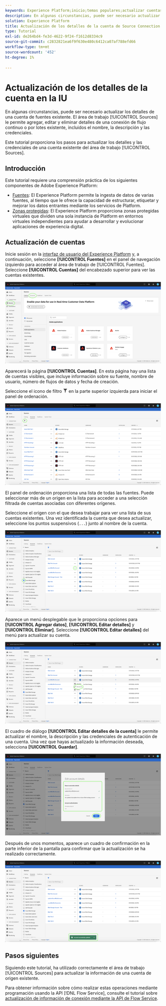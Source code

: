 ```yaml
---
keywords: Experience Platform;inicio;temas populares;actualizar cuentas
description: En algunas circunstancias, puede ser necesario actualizar los detalles de una cuenta de fuentes existente. El área de trabajo Fuentes permite agregar, editar y eliminar detalles de una conexión de flujo continuo o por lotes existente, incluidos el nombre, la descripción y las credenciales.
solution: Experience Platform
title: Actualización de los detalles de la cuenta de Source Connection en la IU
type: Tutorial
exl-id: de264bd4-fe3d-4622-9f24-f1612d8334c9
source-git-commit: c2832821ea6f9f630e480c6412ca07af788efd66
workflow-type: tm+mt
source-wordcount: '452'
ht-degree: 1%

---
```


# Actualización de los detalles de la cuenta en la IU

En algunas circunstancias, puede ser necesario actualizar los detalles de una cuenta de fuentes existente. El área de trabajo [!UICONTROL Sources] le permite agregar, editar y eliminar detalles de una conexión de flujo continuo o por lotes existente, incluidos el nombre, la descripción y las credenciales.

Este tutorial proporciona los pasos para actualizar los detalles y las credenciales de una cuenta existente del área de trabajo [!UICONTROL Sources].

## Introducción

Este tutorial requiere una comprensión práctica de los siguientes componentes de Adobe Experience Platform:

- [Fuentes](../../home.md): El Experience Platform permite la ingesta de datos de varias fuentes, al tiempo que le ofrece la capacidad de estructurar, etiquetar y mejorar los datos entrantes mediante los servicios de Platform.
- [Zonas protegidas](../../../sandboxes/home.md): El Experience Platform proporciona zonas protegidas virtuales que dividen una sola instancia de Platform en entornos virtuales independientes para ayudar a desarrollar y evolucionar aplicaciones de experiencia digital.

## Actualización de cuentas

Inicie sesión en la [interfaz de usuario del Experience Platform](https://platform.adobe.com) y, a continuación, seleccione **[!UICONTROL Fuentes]** en el panel de navegación izquierdo para acceder al área de trabajo de [!UICONTROL Fuentes]. Seleccione **[!UICONTROL Cuentas]** del encabezado superior para ver las cuentas existentes.

![catálogo](../../images/tutorials/update/catalog.png)

Aparecerá la página **[!UICONTROL Cuentas]**. En esta página hay una lista de cuentas visibles, que incluye información sobre su fuente, nombre de usuario, número de flujos de datos y fecha de creación.

Seleccione el icono de filtro ![filter](/help/images/icons/filter.png) en la parte superior izquierda para iniciar el panel de ordenación.

![lista de cuentas](../../images/tutorials/update/accounts-list.png)

El panel de ordenación proporciona una lista de todas las fuentes. Puede seleccionar más de un origen en la lista para acceder a una selección filtrada de cuentas asociadas con diferentes orígenes.

Seleccione el origen con el que desea trabajar para ver una lista de sus cuentas existentes. Una vez identificada la cuenta que desea actualizar, seleccione los puntos suspensivos (`...`) junto al nombre de la cuenta.

![cuentas-ordenar](../../images/tutorials/update/accounts-sort.png)

Aparece un menú desplegable que le proporciona opciones para **[!UICONTROL Agregar datos]**, **[!UICONTROL Editar detalles]** y **[!UICONTROL Eliminar]**. Seleccione **[!UICONTROL Editar detalles]** del menú para actualizar su cuenta.

![actualización del estado](../../images/tutorials/update/update.png)

El cuadro de diálogo **[!UICONTROL Editar detalles de la cuenta]** le permite actualizar el nombre, la descripción y las credenciales de autenticación de una cuenta. Una vez que hayas actualizado la información deseada, selecciona **[!UICONTROL Guardar]**.

![edit-account-details](../../images/tutorials/update/edit-account-details.png)

Después de unos momentos, aparece un cuadro de confirmación en la parte inferior de la pantalla para confirmar que la actualización se ha realizado correctamente.

![actualización confirmada](../../images/tutorials/update/update-confirmed.png)

## Pasos siguientes

Siguiendo este tutorial, ha utilizado correctamente el área de trabajo [!UICONTROL Sources] para actualizar la información de una cuenta de origen existente.

Para obtener información sobre cómo realizar estas operaciones mediante programación usando la API [!DNL Flow Service], consulte el tutorial sobre [actualización de información de conexión mediante la API de Flow Service](../../tutorials/api/update.md).
